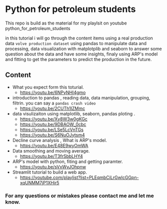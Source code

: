 # Python for petroleum students
<p>    This repo is build as the material for my playlsit on youtube
 <a src="https://youtube.com/playlist?list=PLEqmbCiLrGwmdd7FC9dwdCXvX7BpJx7oR"> python_for_petroleum_students </a> </p>

in this tutorial i will go through the content items using a real production data `volve production dataset` using pandas to manipulate data and processing, data visualization with matplotplib and seaborn to answer some question about the data and have some insights, finaly using ARP's model and fitting to get the parameters to predict the production in the future. 

## Content
- What you expect form this toturial.
    - https://youtu.be/6NPyNHI4gmo
- introduction to pandas , reading data, data manipulation, grouping, filtrin. you can say a `pandas crash video`
    - https://youtu.be/2CUTh1IZMmc
- data visulizaiton using matplotlib, seaborn, pandas ploting .
    - https://youtu.be/Xy8W3w0gKGc
    - https://youtu.be/9DBAOW_0cbc
    - https://youtu.be/LSe5LcVnTGs
    - https://youtu.be/S6NuOJytsm4
- Decline curve analysis , What is ARP's model.
    - https://youtu.be/E48E9wyOmWA
- Data smoothing and moving average.
    - https://youtu.be/T3frSbbLHY4
- ARP's model with python, fiting and getting paramter.
    - https://youtu.be/sVxWvJOhpnw
- Streamlit tutorial to build a web app.
  - https://youtube.com/playlist?list=PLEqmbCiLrGwlcGGpn-xqUNMM7jP1XHir5


### For any questions or mistakes please contact me and let me know.
